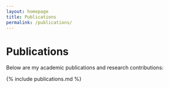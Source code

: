 ```yaml
---
layout: homepage
title: Publications
permalink: /publications/
---
```


# Publications

Below are my academic publications and research contributions:

{% include publications.md %}
